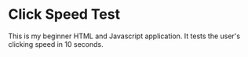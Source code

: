 # Click Speed Test

This is my beginner HTML and Javascript application. It tests the user's clicking speed in 10 seconds.
